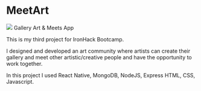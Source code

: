 # MeetArt

<img src="https://res.cloudinary.com/dqesvgqq9/image/upload/v1539891992/MeetArt/1539891992057.png"/>
Gallery Art &amp; Meets App

This is my third project for IronHack Bootcamp.

I designed and developed an art community where artists can create their gallery and meet other artistic/creative people and have the opportunity to work together.

In this project I used React Native, MongoDB, NodeJS, Express HTML, CSS, Javascript.
